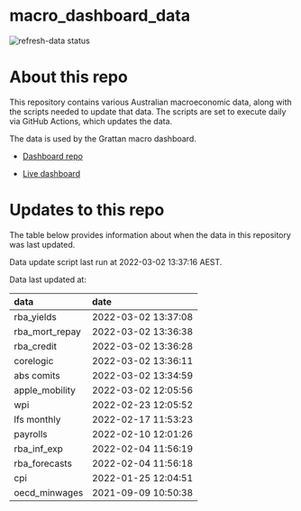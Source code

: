 
<!-- README.md is generated from README.Rmd. Please edit that file -->

# macro\_dashboard\_data

<!-- badges: start -->

![refresh-data
status](https://github.com/grattan/macro_dashboard_data/workflows/refresh-data/badge.svg)

<!-- badges: end -->

# About this repo

This repository contains various Australian macroeconomic data, along
with the scripts needed to update that data. The scripts are set to
execute daily via GitHub Actions, which updates the data.

The data is used by the Grattan macro dashboard.

  - [Dashboard repo](https://github.com/grattan/macrodashboard)

  - [Live dashboard](https://mattcowgill.shinyapps.io/macrodashboard/)

# Updates to this repo

The table below provides information about when the data in this
repository was last updated.

Data update script last run at 2022-03-02 13:37:16 AEST.

Data last updated at:

| data             | date                |
| :--------------- | :------------------ |
| rba\_yields      | 2022-03-02 13:37:08 |
| rba\_mort\_repay | 2022-03-02 13:36:38 |
| rba\_credit      | 2022-03-02 13:36:28 |
| corelogic        | 2022-03-02 13:36:11 |
| abs comits       | 2022-03-02 13:34:59 |
| apple\_mobility  | 2022-03-02 12:05:56 |
| wpi              | 2022-02-23 12:05:52 |
| lfs monthly      | 2022-02-17 11:53:23 |
| payrolls         | 2022-02-10 12:01:26 |
| rba\_inf\_exp    | 2022-02-04 11:56:19 |
| rba\_forecasts   | 2022-02-04 11:56:18 |
| cpi              | 2022-01-25 12:04:51 |
| oecd\_minwages   | 2021-09-09 10:50:38 |
